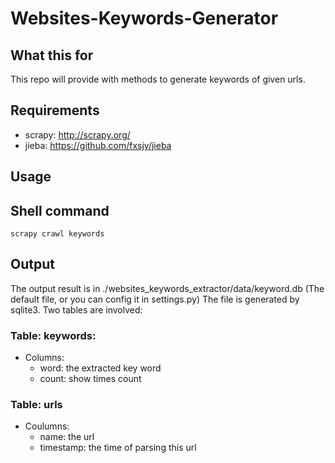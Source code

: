 # Websites-Keywords-Generator
## What this for
This repo will provide with methods to generate keywords of given urls. 
## Requirements
- scrapy: http://scrapy.org/ 
- jieba: https://github.com/fxsjy/jieba
## Usage
## Shell command
```
scrapy crawl keywords
```
## Output
The output result is in ./websites_keywords_extractor/data/keyword.db (The default file, or you can config it in settings.py)
The file is generated by sqlite3.
Two tables are involved:

### Table: keywords:
- Columns:
  - word: the extracted key word
  - count: show times count
### Table: urls
- Coulumns:
  - name: the url
  - timestamp: the time of parsing this url
